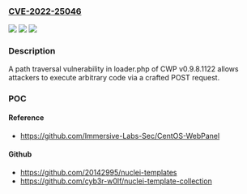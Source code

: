 ### [CVE-2022-25046](https://cve.mitre.org/cgi-bin/cvename.cgi?name=CVE-2022-25046)
![](https://img.shields.io/static/v1?label=Product&message=n%2Fa&color=blue)
![](https://img.shields.io/static/v1?label=Version&message=n%2Fa&color=blue)
![](https://img.shields.io/static/v1?label=Vulnerability&message=n%2Fa&color=brighgreen)

### Description

A path traversal vulnerability in loader.php of CWP v0.9.8.1122 allows attackers to execute arbitrary code via a crafted POST request.

### POC

#### Reference
- https://github.com/Immersive-Labs-Sec/CentOS-WebPanel

#### Github
- https://github.com/20142995/nuclei-templates
- https://github.com/cyb3r-w0lf/nuclei-template-collection

